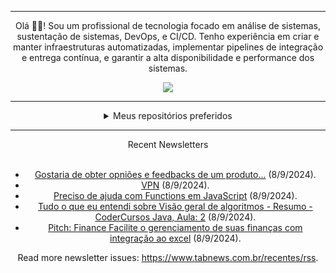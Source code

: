 <div align="center">
<hr>
<p>Olá 👋🏾! Sou um profissional de tecnologia focado em análise de sistemas, sustentação de sistemas, DevOps, e CI/CD. Tenho experiência em criar e manter infraestruturas automatizadas, implementar pipelines de integração e entrega contínua, e garantir a alta disponibilidade e performance dos sistemas.</p>
  <img src="https://media.giphy.com/media/yAGIvCiwPJn5C/giphy.gif">
<hr>
  <details>
  <summary>Meus repositórios preferidos</summary>
  <br />
  Alguns dos meus melhores repositórios:
  <br />
<br />
  <ul><li><a href=https://github.com/KubeNerd/aluratube target="_blank" rel="noopener noreferrer">KubeNerd/aluratube</a> (<b>0</b> ✨ and <b>0</b> 🍴): Aluratube - Desenvolvido durante a imersão React da Alura no final de 2022</li><li><a href=https://github.com/KubeNerd/nlw-ia target="_blank" rel="noopener noreferrer">KubeNerd/nlw-ia</a> (<b>0</b> ✨ and <b>0</b> 🍴): Projeto desenvolvido durante a NLW IA - Usando a API da OPENAI</li><li><a href=https://github.com/KubeNerd/nlw-journey-ia target="_blank" rel="noopener noreferrer">KubeNerd/nlw-journey-ia</a> (<b>0</b> ✨ and <b>0</b> 🍴): NLW IA - Agent de viagens usando python + langchain + GPT</li>
<li>More coming soon :).</li>
</ul>
  </details>
  <hr/>
    <summary>Recent Newsletters</summary>
  <br />
  <ul>
    <li><a href=https://www.tabnews.com.br/nicolelis/gostaria-de-obter-opnioes-e-feedbacks-de-um-produto target="_blank" rel="noopener noreferrer">Gostaria de obter opniões e feedbacks de um produto...</a> (8/9/2024).</li><li><a href=https://www.tabnews.com.br/KauEMoreira/vpn target="_blank" rel="noopener noreferrer">VPN</a> (8/9/2024).</li><li><a href=https://www.tabnews.com.br/maycony/preciso-de-ajuda-com-functions-em-javascript target="_blank" rel="noopener noreferrer">Preciso de ajuda com Functions em JavaScript</a> (8/9/2024).</li><li><a href=https://www.tabnews.com.br/AndreFrancelino/tudo-o-que-eu-entendi-sobre-visao-geral-de-algoritmos-resumo-codercursos-java-aula-2 target="_blank" rel="noopener noreferrer">Tudo o que eu entendi sobre Visão geral de algoritmos - Resumo - CoderCursos Java, Aula: 2</a> (8/9/2024).</li><li><a href=https://www.tabnews.com.br/ArthurZin/pitch-finance-facilite-o-gerenciamento-de-suas-financas-com-integracao-ao-excel target="_blank" rel="noopener noreferrer">Pitch: Finance Facilite o gerenciamento de suas finanças com integração ao excel</a> (8/9/2024).</li>
  </ul>
<p>Read more newsletter issues: <a href="https://www.tabnews.com.br/recentes/rss">https://www.tabnews.com.br/recentes/rss</a>.</p>
  </details>
